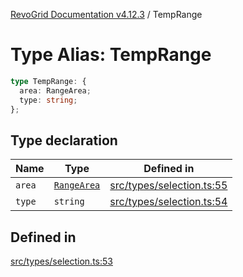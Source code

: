 [RevoGrid Documentation v4.12.3](README.md) / TempRange

# Type Alias: TempRange

```ts
type TempRange: {
  area: RangeArea;
  type: string;
};
```

## Type declaration

| Name | Type | Defined in |
| ------ | ------ | ------ |
| `area` | [`RangeArea`](TypeAlias.RangeArea.md) | [src/types/selection.ts:55](https://github.com/revolist/revogrid/blob/d8faaf908685ef9767dc3ea8ccad1628e41fbf76/src/types/selection.ts#L55) |
| `type` | `string` | [src/types/selection.ts:54](https://github.com/revolist/revogrid/blob/d8faaf908685ef9767dc3ea8ccad1628e41fbf76/src/types/selection.ts#L54) |

## Defined in

[src/types/selection.ts:53](https://github.com/revolist/revogrid/blob/d8faaf908685ef9767dc3ea8ccad1628e41fbf76/src/types/selection.ts#L53)
